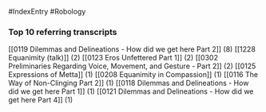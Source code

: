 #IndexEntry #Robology

### Top 10 referring transcripts
[[0119 Dilemmas and Delineations - How did we get here Part 2]] (8)
[[1228 Equanimity (talk)]] (2)
[[0123 Eros Unfettered Part 1]] (2)
[[0302 Preliminaries Regarding Voice, Movement, and Gesture - Part 2]] (2)
[[0125 Expressions of Metta]] (1)
[[0208 Equanimity in Compassion]] (1)
[[0116 The Way of Non-Clinging Part 2]] (1)
[[0118 Dilemmas and Delineations - How did we get here Part 1]] (1)
[[0121 Dilemmas and Delineations - How did we get here Part 4]] (1)

